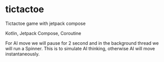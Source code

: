 # tictactoe
Tictactoe game with jetpack compose

Kotlin, Jetpack Compose, Coroutine

For AI move we will pause for 2 second and in the background thread we will run a Spinner. This is to simulate AI thinking, otherwise AI will move instantaneously. 
